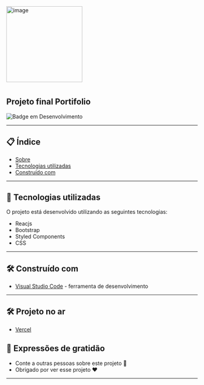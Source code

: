 
<img src="https://i.ibb.co/tPRG8Pm/image.png" height="200"  alt="image" border="0">


#  
 
## Projeto final Portifolio



![Badge em Desenvolvimento](https://img.shields.io/static/v1?label=STATUS&message=PROJETO%20FINALIZADO&color=GREEN&style=for-the-badge)
 
--- 

## 📋 Índice

- [Sobre](#projeto-final-banco-de-dados)
- [Tecnologias utilizadas](#-tecnologias-utilizadas)
- [Construído com](#%EF%B8%8F-construído-com)

--- 

## 🚀 Tecnologias utilizadas

O projeto está desenvolvido utilizando as seguintes tecnologias:

- Reacjs
- Bootstrap
- Styled Components
- CSS

--- 

## 🛠️ Construído com

* [Visual Studio Code](https://code.visualstudio.com/) - ferramenta de desenvolvimento

--- 


## 🛠️ Projeto no ar
 
* [Vercel](https://portifolio-sigma-inky.vercel.app)
 
## 🎁 Expressões de gratidão

* Conte a outras pessoas sobre este projeto 📢
* Obrigado por ver esse projeto ❤️


--- 
